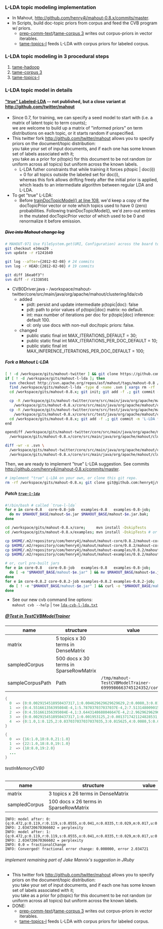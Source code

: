 ### L-LDA topic modeling implementation

* In Mahout, http://github.com/henry4j/mahout-0.8.x/commits/master.
* In Scripts, build doc-topic priors from corpus and feed the CVB program w/ priors.
  * [prep-comm-text](http://raw.github.com/henry4j/-/master/paste/prep-comm-text)/[tame-corpus 3](http://raw.github.com/henry4j/-/master/paste/tame-corpus) writes out corpus-priors in vector iterables.
  * [tame-topics-l](http://raw.github.com/henry4j/-/master/paste/tame-topics-l) feeds L-LDA with corpus priors for labeled corpus.

### L-LDA topic modeling in 3 procedural steps

1. [tame-hadoop](http://raw.github.com/henry4j/-/master/paste/tame-hadoop) 
2. [tame-corpus 3](http://raw.github.com/henry4j/-/master/paste/tame-corpus) 
3. [tame-topics-l](http://raw.github.com/henry4j/-/master/paste/tame-topics-l)

### L-LDA topic model in details

#### ["true" Labeled-LDA](http://markmail.org/message/cm2a6rnxblj5azuh) -- not published, but a close variant at http://github.com/twitter/mahout

* Since 0.7, for training, we can specify a seed model to start with (i.e. a matrix of latent topic to term counts);  
  we are welcome to build up a matrix of "informed priors" on term distributions on each topic, or it starts random if unspecified. 
* This twitter fork http://github.com/twitter/mahout allows you to specify priors on the document/topic distribution:  
  you take your set of input documents, and if each one has some known set of labels associated with it;  
  you take as a prior for p(topic) for this document to be not random (or uniform across all topics) but uniform across the known labels.
  * L-LDA futher constraints that while training it forces p(topic | doc(i)) = 0 for all topics outside the labeled set for doc(i),  
    whereas this fork allows drifting freely after the initial prior is applied, which leads to an intermediate algorithm between regular LDA and L-LDA.
* To get "true" L-LDA: 
  * Before [trainDocTopicModel() at line 108](http://github.com/twitter/mahout/blob/master/core/src/main/java/org/apache/mahout/clustering/lda/cvb/CVB0PriorMapper.java), we'd keep a copy of the docTopicPrior vector or note which topics used to have 0 (zero) probabilities.
    Following trainDocTopicModel(), we'd zero-out entries in the mutated docTopicPrior vector of which used to be 0 and renormalize it before emission.

##### ~~Dive into Mahout change log~~

```bash
# MAHOUT-971 Use FileSystem.get(URI, Configuration) across the board to make it (more likely to) work with S3
git checkout e34ea29 .
svn update -r r1241649
```

```bash
git log --after={2012-02-08} # 24 commits
svn log -r HEAD:{2012-02-08} # 19 commits
```

```bash
git diff 16ea0f3^!
svn diff -r r1338501
```

* CVB0Driver.java - /workspace/mahout-twitter/core/src/main/java/org/apache/mahout/clustering/lda/cvb 
  * added
     * pidt: persist and update intermediate p(topic|doc): false
     * pdt: path to prior values of p(topic|doc) matrix: no default.
     * int: max number of iterations per doc for p(topic|doc) inference: default 100.
     * ol: only use docs with non-null doc/topic priors: false.
  * changed
     * public static final int MAX_ITERATIONS_DEFAULT = 30;
     * public static final int MAX_ITERATIONS_PER_DOC_DEFAULT = 10;
     * public static final int MAX_INFERENCE_ITERATIONS_PER_DOC_DEFAULT = 100;

##### Fork a Mahout L-LDA

```bash
[ ! -d /workspace/gits/mahout-twitter ] && git clone https://github.com/twitter/mahout.git /workspace/gits/mahout-twitter
if [ ! -d /workspace/gits/mahout-l-lda ]; then
  svn checkout http://svn.apache.org/repos/asf/mahout/tags/mahout-0.8 /workspace/gits/mahout-0.8.x
  find /workspace/gits/mahout-l-lda -type d -name .svn | xargs rm -rf
  cd /workspace/gits/mahout-0.8.x; git init; git add -f .; git commit -m 'mahout-0.8'

  cp -R /workspace/gits/mahout-twitter/core/src/main/java/org/apache/mahout/clustering/lda/cvb/ \
    /workspace/gits/mahout-0.8.x/core/src/main/java/org/apache/mahout/clustering/lda/cvb
  cp -R /workspace/gits/mahout-twitter/core/src/test/java/org/apache/mahout/clustering/lda/cvb/ \
    /workspace/gits/mahout-0.8.x/core/src/test/java/org/apache/mahout/clustering/lda/cvb
  cd /workspace/gits/mahout-0.8.x; git add -f .; git commit -m 'L-LDA from https://github.com/twitter/mahout/'
end
```

```bash
opendiff /workspace/gits/mahout-twitter/core/src/main/java/org/apache/mahout/clustering/lda/cvb \
  /workspace/gits/mahout-0.8.x/core/src/main/java/org/apache/mahout/clustering/lda/cvb

diff -wr -x .svn \
  /workspace/gits/mahout-twitter/core/src/main/java/org/apache/mahout/clustering/lda/cvb \
  /workspace/gits/mahout-0.8.x/core/src/main/java/org/apache/mahout/clustering/lda/cvb
```

Then, we are ready to implement "true" L-LDA suggestion. See commits http://github.com/henry4j/mahout-0.8.x/commits/master.

```bash
# implement "true" L-LDA on your own, or clone this git repo.
rm -rf /workspace/gits/mahout-0.8.x; git clone git@github.com:henry4j/mahout-0.8.x.git /workspace/gits/mahout-0.8.x
```

##### Patch [`true-l-lda`](https://raw.github.com/henry4j/-/master/paste/true-l-lda)

```bash
#!/bin/bash # called `true-l-lda`
for e in core-0.8   core-0.8-job   examples-0.8   examples-0.8-job;
  do mv $MAHOUT_BASE/mahout-$e.jar $MAHOUT_BASE/mahout-$e.jar.bak;
done

cd /workspace/gits/mahout-0.8.x/core;     mvn install -DskipTests
cd /workspace/gits/mahout-0.8.x/examples; mvn install -DskipTests # or mvn install -Dmaven.test.skip=true # skips compiling tests

cp $HOME/.m2/repository/com/henry4j/mahout/mahout-core/0.8.2/mahout-core-0.8.2.jar $MAHOUT_BASE
cp $HOME/.m2/repository/com/henry4j/mahout/mahout-core/0.8.2/mahout-core-0.8.2-job.jar $MAHOUT_BASE
cp $HOME/.m2/repository/com/henry4j/mahout/mahout-examples/0.8.2/mahout-examples-0.8.2.jar $MAHOUT_BASE
cp $HOME/.m2/repository/com/henry4j/mahout/mahout-examples/0.8.2/mahout-examples-0.8.2-job.jar $MAHOUT_BASE
```

```bash
# or, curl pre-built jars
for e in core-0.8   core-0.8-job   examples-0.8   examples-0.8-job;
  do [ -e "$MAHOUT_BASE/mahout-$e.jar" ] && mv $MAHOUT_BASE/mahout-$e.jar $MAHOUT_BASE/mahout-$e.jar.bak;
done
for e in core-0.8.2 core-0.8.2-job examples-0.8.2 examples-0.8.2-job;
  do [ ! -e "$MAHOUT_BASE/mahout-$e.jar" ] && curl -o "$MAHOUT_BASE/mahout-$e.jar" -kL "http://dl.dropboxusercontent.com/u/47820156/mahout/l-lda/mahout-$e.jar"; 
done
```

* See our new cvb command line options:  
  `mahout cvb --help` | `tee` [`lda-cvb-l-lda.txt`](http://raw.github.com/henry4j/-/master/man/lda-cvb-l-lda.mkd)

##### [@Test in TestCVBModelTrainer](https://github.com/henry4j/mahout-l-lda/blob/master/core/src/test/java/org/apache/mahout/clustering/lda/cvb/TestCVBModelTrainer.java)

name | structure | value
--- | --- | ---
matrix | 5 topics x 30 terms in DenseMatrix |
sampledCorpus | 500 docs x 30 terms in SparseRowMatrix |
sampleCorpusPath | Path | `/tmp/mahout-TestCVBModelTrainer-6999986663745124352/corpus`

```java
{
  0  =>	{0:0.0029154518950437317,1:0.004629629629629629,2:0.0080,3:0.015625,4:0.037037037037037035,5:0.125,6:1.0,7:0.125,8:0.037037037037037035,9:0.015625,10:0.0080,11:0.004629629629629629,12:0.0029154518950437317,13:0.001953125,14:0.0013717421124828531,15:0.0010,16:7.513148009015778E-4,17:5.787037037037037E-4,18:4.551661356395084E-4,19:3.6443148688046647E-4,20:2.962962962962963E-4,21:2.44140625E-4,22:2.962962962962963E-4,23:3.6443148688046647E-4,24:4.551661356395084E-4,25:5.787037037037037E-4,26:7.513148009015778E-4,27:0.0010,28:0.0013717421124828531,29:0.001953125}
  1  =>	{0:4.551661356395084E-4,1:5.787037037037037E-4,2:7.513148009015778E-4,3:0.0010,4:0.0013717421124828531,5:0.001953125,6:0.0029154518950437317,7:0.004629629629629629,8:0.0080,9:0.015625,10:0.037037037037037035,11:0.125,12:1.0,13:0.125,14:0.037037037037037035,15:0.015625,16:0.0080,17:0.004629629629629629,18:0.0029154518950437317,19:0.001953125,20:0.0013717421124828531,21:0.0010,22:7.513148009015778E-4,23:5.787037037037037E-4,24:4.551661356395084E-4,25:3.6443148688046647E-4,26:2.962962962962963E-4,27:2.44140625E-4,28:2.962962962962963E-4,29:3.6443148688046647E-4}
  2  =>	{0:4.551661356395084E-4,1:3.6443148688046647E-4,2:2.962962962962963E-4,3:2.44140625E-4,4:2.962962962962963E-4,5:3.6443148688046647E-4,6:4.551661356395084E-4,7:5.787037037037037E-4,8:7.513148009015778E-4,9:0.0010,10:0.0013717421124828531,11:0.001953125,12:0.0029154518950437317,13:0.004629629629629629,14:0.0080,15:0.015625,16:0.037037037037037035,17:0.125,18:1.0,19:0.125,20:0.037037037037037035,21:0.015625,22:0.0080,23:0.004629629629629629,24:0.0029154518950437317,25:0.001953125,26:0.0013717421124828531,27:0.0010,28:7.513148009015778E-4,29:5.787037037037037E-4}
  3  =>	{0:0.0029154518950437317,1:0.001953125,2:0.0013717421124828531,3:0.0010,4:7.513148009015778E-4,5:5.787037037037037E-4,6:4.551661356395084E-4,7:3.6443148688046647E-4,8:2.962962962962963E-4,9:2.44140625E-4,10:2.962962962962963E-4,11:3.6443148688046647E-4,12:4.551661356395084E-4,13:5.787037037037037E-4,14:7.513148009015778E-4,15:0.0010,16:0.0013717421124828531,17:0.001953125,18:0.0029154518950437317,19:0.004629629629629629,20:0.0080,21:0.015625,22:0.037037037037037035,23:0.125,24:1.0,25:0.125,26:0.037037037037037035,27:0.015625,28:0.0080,29:0.004629629629629629}
  4  =>	{0:1.0,1:0.125,2:0.037037037037037035,3:0.015625,4:0.0080,5:0.004629629629629629,6:0.0029154518950437317,7:0.001953125,8:0.0013717421124828531,9:0.0010,10:7.513148009015778E-4,11:5.787037037037037E-4,12:4.551661356395084E-4,13:3.6443148688046647E-4,14:2.962962962962963E-4,15:2.44140625E-4,16:2.962962962962963E-4,17:3.6443148688046647E-4,18:4.551661356395084E-4,19:5.787037037037037E-4,20:7.513148009015778E-4,21:0.0010,22:0.0013717421124828531,23:0.001953125,24:0.0029154518950437317,25:0.004629629629629629,26:0.0080,27:0.015625,28:0.037037037037037035,29:0.125}
}
```

```java
{
  0  =>	{16:1.0,18:8.0,21:1.0}
  1  =>	{22:1.0,18:8.0,19:1.0}
  2  =>	{18:8.0,19:2.0}
  ...
}
```

###### testInMemoryCVB0

name | structure | value
--- | --- | ---
matrix | 3 topics x 26 terms in DenseMatrix |
sampledCorpus | 100 docs x 26 terms in SparseRowMatrix |

```
INFO: model after: 0: {q:0.472,p:0.119,r:0.119,s:0.0555,o:0.041,n:0.0335,t:0.029,m:0.017,u:0.016,l:0.0135,v:0.012,k:0.011,h:0.0070,x:0.0070,a:0.0060,j:0.0060,w:0.0060,i:0.0050,b:0.0045,e:0.0040,y:0.0035,c:0.0030,f:0.0030,g:0.0025,z:0.0025}
INFO: 2.034720670366602 = perplexity
INFO: model after: 1: {q:0.472,p:0.119,r:0.119,s:0.0555,o:0.041,n:0.0335,t:0.029,m:0.017,u:0.016,l:0.0135,v:0.012,k:0.011,h:0.0070,x:0.0070,a:0.0060,j:0.0060,w:0.0060,i:0.0050,b:0.0045,e:0.0040,y:0.0035,c:0.0030,f:0.0030,g:0.0025,z:0.0025}
INFO: 2.034720670366602 = perplexity
INFO: 0.0 = fractionalChange
INFO: Converged! fractional error change: 0.000000, error 2.034721
```

###### implement remaining part of Jake Mannix's suggestion in JRuby

* This twitter fork http://github.com/twitter/mahout allows you to specify priors on the document/topic distribution:  
  you take your set of input documents, and if each one has some known set of labels associated with it;  
  you take as a prior for p(topic) for this document to be not random (or uniform across all topics) but uniform across the known labels.
* DONE:
  * [prep-comm-text](http://raw.github.com/henry4j/-/master/paste/prep-comm-text)/[tame-corpus 3](http://raw.github.com/henry4j/-/master/paste/tame-corpus) writes out corpus-priors in vector iterables.
  * [tame-topics-l](http://raw.github.com/henry4j/-/master/paste/tame-topics-l) feeds L-LDA with corpus priors for labeled corpus.

